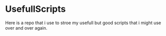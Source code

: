 # UsefullScripts
Here is a repo that i use to stroe my usefull but good scripts that i might use over and over again.
